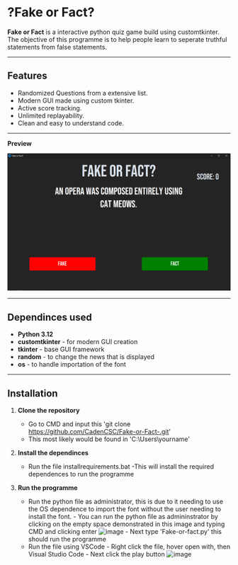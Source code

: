 # ?Fake or Fact?

**Fake or Fact** is a interactive python quiz game build using customtkinter. The objective of this programme is to help people learn to seperate truthful statements from false statements.

---

## Features

 - Randomized Questions from a extensive list.
 - Modern GUI made using custom tkinter.
 - Active score tracking.
 - Unlimited replayability.
 - Clean and easy to understand code.

---

**Preview**

*![alt text](image.png)*

---

## Dependinces used

 - **Python 3.12**
 - **customtkinter** - for modern GUI creation
 - **tkinter** - base GUI framework
 - **random** - to change the news that is displayed
 - **os** - to handle importation of the font

 ---

 ## Installation

1.  **Clone the repository**
    - Go to CMD and input this 'git clone https://github.com/CadenCSC/Fake-or-Fact-.git'
    - This most likely would be found in 'C:\Users\yourname'

2. **Install the dependinces**
    - Run the file installrequirements.bat
    -This will install the required dependences to run the programme

3. **Run the programme**
    - Run the python file as administrator, this is due to it needing to use the OS dependence to import the font without the user needing to install the font.
          - You can run the python file as admininstrator by clicking on the empty space demonstrated in this image and typing CMD and clicking enter ![image](https://github.com/user-attachments/assets/4c0e3b15-2ee7-4fc0-9106-b3ffd8d4e258)
          - Next type 'Fake-or-fact.py' this should run the programme
    - Run the file using VSCode
          - Right click the file, hover open with, then Visual Studio Code
          - Next click the play button ![image](https://github.com/user-attachments/assets/c85e4e63-abcb-48a5-92eb-f8ce15033640)
   

